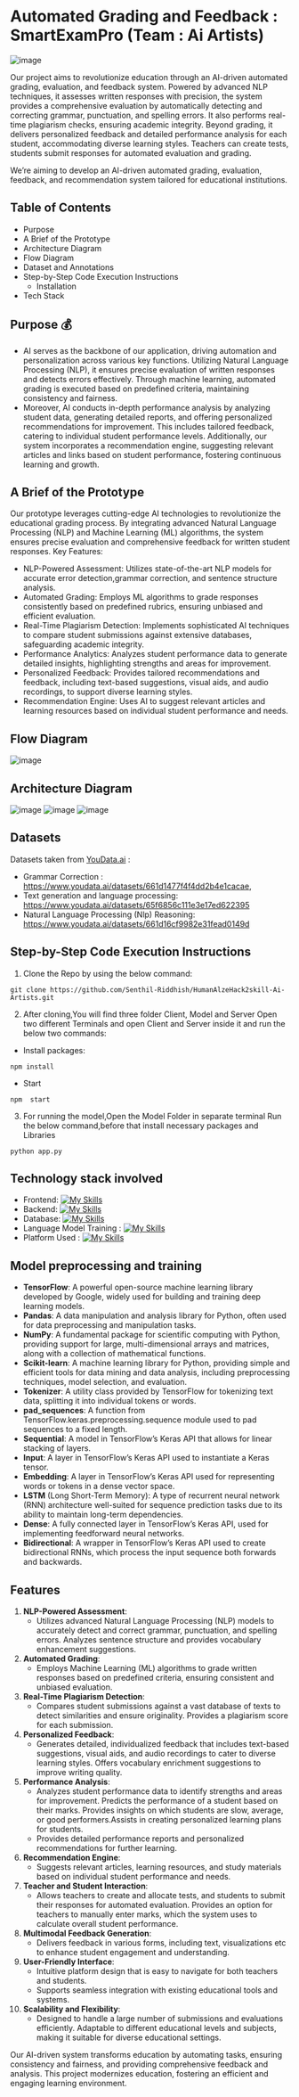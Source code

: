 
# Automated Grading and Feedback : SmartExamPro (Team : Ai Artists)
![image](https://github.com/Senthil-Riddhish/HumanAlzeHack2skill-Ai-Artists/assets/82893678/f1339060-e31a-4fae-90fc-e3c391bb1745)

Our project aims to revolutionize education through an AI-driven automated grading, evaluation, and feedback system. Powered by advanced NLP techniques, it assesses written responses with precision, the system provides a comprehensive evaluation by automatically detecting and correcting grammar, punctuation, and spelling errors. It also performs real-time plagiarism checks, ensuring academic integrity. Beyond grading, it delivers personalized feedback and detailed performance analysis for each student, accommodating diverse learning styles. Teachers can create tests, students submit responses for automated evaluation and grading.

We’re aiming to develop an AI-driven automated grading, evaluation, feedback, and recommendation system tailored for educational institutions.

## **Table of Contents**
 - Purpose
 - A Brief of the Prototype
 - Architecture Diagram
 - Flow Diagram
 - Dataset and Annotations
 - Step-by-Step Code Execution Instructions
      - Installation
 - Tech Stack


## Purpose 💰
- AI serves as the backbone of our application, driving automation and personalization across various key functions. Utilizing Natural Language Processing (NLP), it ensures precise evaluation of written responses and detects errors effectively. Through machine learning, automated grading is executed based on predefined criteria, maintaining consistency and fairness.
- Moreover, AI conducts in-depth performance analysis by analyzing student data, generating detailed reports, and offering personalized recommendations for improvement. This includes tailored feedback, catering to individual student performance levels. Additionally, our system incorporates a recommendation engine, suggesting relevant articles and links based on student performance, fostering continuous learning and growth.

## A Brief of the Prototype
Our prototype leverages cutting-edge AI technologies to revolutionize the educational grading process. By integrating advanced Natural Language Processing (NLP) and Machine Learning (ML) algorithms, the system ensures precise evaluation and comprehensive feedback for written student responses.
Key Features:
  - NLP-Powered Assessment: Utilizes state-of-the-art NLP models for accurate error detection,grammar correction, and sentence structure analysis.
  - Automated Grading: Employs ML algorithms to grade responses consistently based on predefined rubrics, ensuring unbiased and efficient evaluation.
  - Real-Time Plagiarism Detection: Implements sophisticated AI techniques to compare student submissions against extensive databases, safeguarding academic integrity.
  - Performance Analytics: Analyzes student performance data to generate detailed insights, highlighting strengths and areas for improvement.
  - Personalized Feedback: Provides tailored recommendations and feedback, including text-based suggestions, visual aids, and audio recordings, to support diverse learning styles.
  -  Recommendation Engine: Uses AI to suggest relevant articles and learning resources based on individual student performance and needs.

## Flow Diagram
![image](https://github.com/Senthil-Riddhish/HumanAlzeHack2skill-Ai-Artists/assets/82893678/9325ee04-8e0a-42b1-97da-0bc458d388b3)

## Architecture Diagram
![image](https://github.com/Senthil-Riddhish/HumanAlzeHack2skill-Ai-Artists/assets/82893678/7f839309-f1d3-4cfd-8c43-b3c3e09acd9b)
![image](https://github.com/Senthil-Riddhish/HumanAlzeHack2skill-Ai-Artists/assets/82893678/de6de28a-e5a1-4af6-ae80-ae2de1e1f656)
![image](https://github.com/Senthil-Riddhish/HumanAlzeHack2skill-Ai-Artists/assets/82893678/b5ceadf6-fed2-4650-84d4-c5d3f5ab1aaf)

## Datasets
Datasets taken from [YouData.ai](https://www.youdata.ai/) :
- Grammar Correction : https://www.youdata.ai/datasets/661d1477f4f4dd2b4e1cacae,
- Text generation and language processing: https://www.youdata.ai/datasets/65f6856c111e3e17ed622395
-  Natural Language Processing (Nlp) Reasoning: https://www.youdata.ai/datasets/661d16cf9982e31fead0149d

## Step-by-Step Code Execution Instructions
1. Clone the Repo by using the below command: 
```
git clone https://github.com/Senthil-Riddhish/HumanAlzeHack2skill-Ai-Artists.git
```
2. After cloning,You will find three folder Client, Model and Server
Open two different Terminals and open Client and Server inside it and run the below two commands:
- Install packages:
```
npm install
```
- Start
```
npm  start
```
3. For running the model,Open the Model  Folder in separate terminal
Run the below command,before that install necessary packages and Libraries
```
python app.py
```


## Technology stack involved
- Frontend: [![My Skills](https://skillicons.dev/icons?i=react,tailwind)](https://skillicons.dev)
- Backend: [![My Skills](https://skillicons.dev/icons?i=nodejs,express,js)](https://skillicons.dev)
- Database: [![My Skills](https://skillicons.dev/icons?i=mongodb)](https://skillicons.dev)
- Language Model Training : [![My Skills](https://skillicons.dev/icons?i=py,flask)](https://skillicons.dev)
- Platform Used : [![My Skills](https://skillicons.dev/icons?i=vscode)](https://skillicons.dev)

## Model preprocessing and training
- **TensorFlow**: A powerful open-source machine learning library developed by Google, widely used for building and training deep learning models.
- **Pandas**: A data manipulation and analysis library for Python, often used for data preprocessing and manipulation tasks.
- **NumPy**: A fundamental package for scientific computing with Python, providing support for large, multi-dimensional arrays and matrices, along with a collection of mathematical functions.
- **Scikit-learn**: A machine learning library for Python, providing simple and efficient tools for data mining and data analysis, including preprocessing techniques, model selection, and evaluation.
- **Tokenizer**: A utility class provided by TensorFlow for tokenizing text data, splitting it into individual tokens or words.
- **pad_sequences**: A function from TensorFlow.keras.preprocessing.sequence module used to pad sequences to a fixed length.
- **Sequential**: A model in TensorFlow’s Keras API that allows for linear stacking of layers.
- **Input**: A layer in TensorFlow’s Keras API used to instantiate a Keras tensor.
- **Embedding**: A layer in TensorFlow’s Keras API used for representing words or tokens in a dense vector space.
- **LSTM** (Long Short-Term Memory): A type of recurrent neural network (RNN) architecture well-suited for sequence prediction tasks due to its ability to maintain long-term dependencies.
- **Dense**: A fully connected layer in TensorFlow’s Keras API, used for implementing feedforward neural networks.
- **Bidirectional**: A wrapper in TensorFlow’s Keras API used to create bidirectional RNNs, which process the input sequence both forwards and backwards.

## Features
1. **NLP-Powered Assessment**:
     - Utilizes advanced Natural Language Processing (NLP) models to accurately detect and correct grammar, punctuation, and spelling errors.
Analyzes sentence structure and provides vocabulary enhancement suggestions.
2. **Automated Grading**:
     - Employs Machine Learning (ML) algorithms to grade written responses based on predefined criteria, ensuring consistent and unbiased evaluation.
3. **Real-Time Plagiarism Detection**:
     - Compares student submissions against a vast database of texts to detect similarities and ensure originality. Provides a plagiarism score for each submission.
4. **Personalized Feedback**:
     - Generates detailed, individualized feedback that includes text-based suggestions, visual aids, and audio recordings to cater to diverse learning styles. Offers vocabulary enrichment suggestions to improve writing quality.
5. **Performance Analysis**:
     - Analyzes student performance data to identify strengths and areas for improvement. Predicts the performance of a student based on their marks. Provides insights on which students are slow, average, or good performers.Assists in creating personalized learning plans for students.
     - Provides detailed performance reports and personalized recommendations for further learning.
6. **Recommendation Engine**:
     - Suggests relevant articles, learning resources, and study materials based on individual student performance and needs.
7. **Teacher and Student Interaction**:
     - Allows teachers to create and allocate tests, and students to submit their responses for automated evaluation. Provides an option for teachers to manually enter marks, which the system uses to calculate overall student performance.
8. **Multimodal Feedback Generation**:
     - Delivers feedback in various forms, including text, visualizations etc to enhance student engagement and understanding.
9. **User-Friendly Interface**:
     - Intuitive platform design that is easy to navigate for both teachers and students.
     - Supports seamless integration with existing educational tools and systems.
10. **Scalability and Flexibility**:
     - Designed to handle a large number of submissions and evaluations efficiently. Adaptable to different educational levels and subjects, making it suitable for diverse educational settings.

Our AI-driven system transforms education by automating tasks, ensuring consistency and fairness, and providing comprehensive feedback and analysis. This project modernizes education, fostering an efficient and engaging learning environment.


